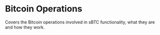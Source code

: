 # Bitcoin Operations

Covers the Bitcoin operations involved in sBTC functionality, what they are and how they work.

